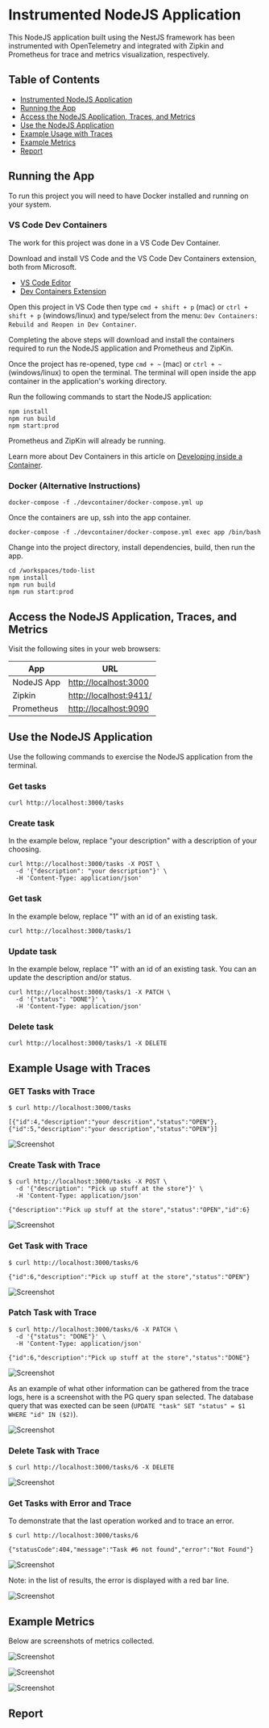 # Instrumented NodeJS Application

This NodeJS application built using the NestJS framework has been instrumented
with OpenTelemetry and integrated with Zipkin and Prometheus for trace and
metrics visualization, respectively.

## Table of Contents

- [Instrumented NodeJS Application](#instrumented-nodejs-application)
- [Running the App](#running-the-app)
- [Access the NodeJS Application, Traces, and Metrics](#access-the-nodejs-application-traces-and-metrics)
- [Use the NodeJS Application](#use-the-nodejs-application)
- [Example Usage with Traces](#example-usage-with-traces)
- [Example Metrics](#example-metrics)
- [Report](#report)

## Running the App

To run this project you will need to have Docker installed and running on your
system.

### VS Code Dev Containers

The work for this project was done in a VS Code Dev Container. 

Download and install VS Code and the VS Code Dev Containers extension, both
from Microsoft.

- [VS Code Editor](https://code.visualstudio.com)
- [Dev Containers Extension](https://marketplace.visualstudio.com/items?itemName=ms-vscode-remote.remote-containers)

Open this project in VS Code then type `cmd + shift + p` (mac) or `ctrl + shift + p`
(windows/linux) and type/select from the menu: `Dev Containers: Rebuild and Reopen in Dev Container`.

Completing the above steps will download and install the containers required
to run the NodeJS application and Prometheus and ZipKin.

Once the project has re-opened, type `cmd + ~` (mac) or `ctrl + ~` (windows/linux)
to open the terminal. The terminal will open inside the app container in the
application's working directory.

Run the following commands to start the NodeJS application:

```
npm install
npm run build
npm start:prod
```

Prometheus and ZipKin will already be running.

Learn more about Dev Containers in this article on
[Developing inside a Container](https://code.visualstudio.com/docs/devcontainers/containers).

### Docker (Alternative Instructions)

```
docker-compose -f ./devcontainer/docker-compose.yml up
```

Once the containers are up, ssh into the app container.

```
docker-compose -f ./devcontainer/docker-compose.yml exec app /bin/bash
```

Change into the project directory, install dependencies, build, then run
the app.

```
cd /workspaces/todo-list
npm install
npm run build
npm run start:prod
```

## Access the NodeJS Application, Traces, and Metrics

Visit the following sites in your web browsers:

<table>
  <thead>
    <tr>
      <th>App</th>
      <th>URL</th>
    </tr>
  </thead>
  <tbody>
    <tr>
      <td>NodeJS App</td>
      <td>
        <a href="http://localhost:3000">
          http://localhost:3000
        </a>
      </td>
    </tr>
    <tr>
      <td>Zipkin</td>
      <td>
        <a href="http://localhost:9411/">
          http://localhost:9411/
        </a>
      </td>
    </tr>
    <tr>
      <td>Prometheus</td>
      <td>
        <a href="http://localhost:9090">
          http://localhost:9090
        </a>
      </td>
    </tr>
  </tbody>
</table>

## Use the NodeJS Application

Use the following commands to exercise the NodeJS application from the terminal.

### Get tasks

```
curl http://localhost:3000/tasks
```

### Create task

In the example below, replace "your description" with a description of your
choosing.

```
curl http://localhost:3000/tasks -X POST \
  -d '{"description": "your description"}' \
  -H 'Content-Type: application/json'
```

### Get task

In the example below, replace "1" with an id of an existing task.

```
curl http://localhost:3000/tasks/1
```

### Update task

In the example below, replace "1" with an id of an existing task.
You can an update the description and/or status.

```
curl http://localhost:3000/tasks/1 -X PATCH \
  -d '{"status": "DONE"}' \
  -H 'Content-Type: application/json'
```

### Delete task

```
curl http://localhost:3000/tasks/1 -X DELETE
```

## Example Usage with Traces

### GET Tasks with Trace

```
$ curl http://localhost:3000/tasks

[{"id":4,"description":"your descrition","status":"OPEN"},{"id":5,"description":"your description","status":"OPEN"}]
```

![Screenshot](./visualizations/trace_GET_tasks.png)

### Create Task with Trace

```
$ curl http://localhost:3000/tasks -X POST \
  -d '{"description": "Pick up stuff at the store"}' \
  -H 'Content-Type: application/json'

{"description":"Pick up stuff at the store","status":"OPEN","id":6}
```

![Screenshot](./visualizations/trace_POST_tasks.png)

### Get Task with Trace

```
$ curl http://localhost:3000/tasks/6

{"id":6,"description":"Pick up stuff at the store","status":"OPEN"}
```

![Screenshot](./visualizations/trace_GET_TASK.png)

### Patch Task with Trace

```
$ curl http://localhost:3000/tasks/6 -X PATCH \
  -d '{"status": "DONE"}' \
  -H 'Content-Type: application/json'

{"id":6,"description":"Pick up stuff at the store","status":"DONE"}
```

![Screenshot](./visualizations/trace_PATCH_task.png)

As an example of what other information can be gathered from the trace logs,
here is a screenshot with the PG query span selected. The database query that
was exected can be seen (`UPDATE "task" SET "status" = $1 WHERE "id" IN ($2)`).

![Screenshot](./visualizations/trace_PATCH_task_db.png)

### Delete Task with Trace

```
$ curl http://localhost:3000/tasks/6 -X DELETE
```

![Screenshot](./visualizations/trace_DELETE_task.png)

### Get Tasks with Error and Trace

To demonstrate that the last operation worked and to trace an error.

```
$ curl http://localhost:3000/tasks/6

{"statusCode":404,"message":"Task #6 not found","error":"Not Found"}
```

![Screenshot](./visualizations/trace_DELETE_task_error.png)

Note: in the list of results, the error is displayed with a red bar line.

![Screenshot](./visualizations/trace_error.png)

## Example Metrics

Below are screenshots of metrics collected.

![Screenshot](./visualizations/metric_heap_bytes.png)

![Screenshot](./visualizations/metric_gc.png)

![Screenshot](./visualizations/metric_ev.png)

## Report

